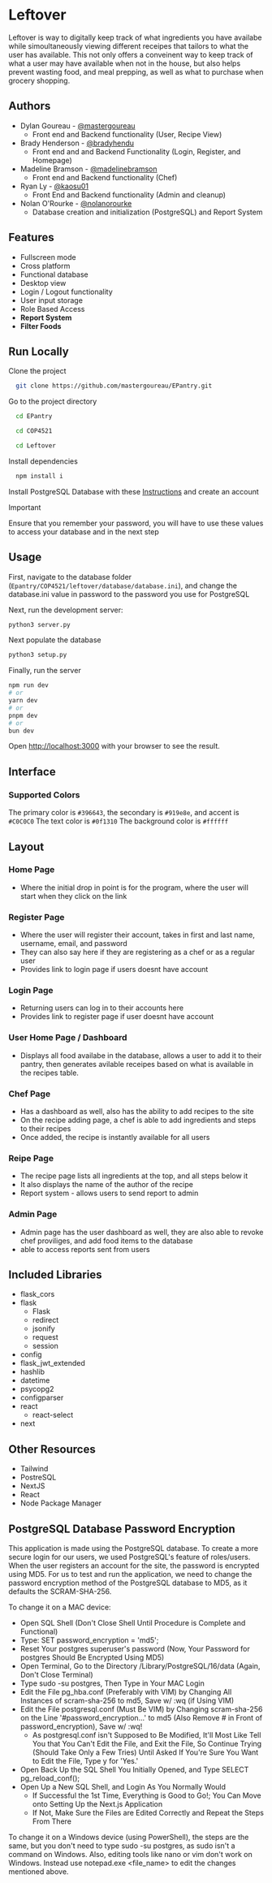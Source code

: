 
# Leftover
Leftover is way to digitally keep track of what ingredients you have availabe while simoultaneously viewing different receipes that tailors to what the user has available. This not only offers a conveinent way to keep track of what a user may have available when not in the house, but also helps prevent wasting food, and meal prepping, as well as what to purchase when grocery shopping.  

## Authors

- Dylan Goureau - [@mastergoureau](https://github.com/mastergoureau)
  - Front end and Backend functionality (User, Recipe View)
- Brady Henderson - [@bradyhendu](https://github.com/bradyhendu)
  - Front end and and Backend Functionality (Login, Register, and Homepage) 
- Madeline Bramson - [@madelinebramson](https://github.com/madelinebramson)
  - Front end and Backend functionality (Chef)
- Ryan Ly - [@kaosu01](https://github.com/kaosu01)
  - Front End and Backend functionality (Admin and cleanup)
- Nolan O'Rourke - [@nolanorourke](https://github.com/nolanorourke)
  - Database creation and initialization (PostgreSQL) and Report System

## Features

- Fullscreen mode
- Cross platform
- Functional database
- Desktop view
- Login / Logout functionality
- User input storage
- Role Based Access
- **Report System**
- **Filter Foods**

## Run Locally

Clone the project

```bash
  git clone https://github.com/mastergoureau/EPantry.git
```

Go to the project directory

```bash
  cd EPantry
```
```bash
  cd COP4521
```
```bash
  cd Leftover
```

Install dependencies

```bash
  npm install i
```
Install PostgreSQL Database with these [Instructions](https://www.w3schools.com/postgresql/postgresql_install.php)
and create an account
> [!Important]
> Ensure that you remember your password, you will have to use these values to access your database and in the next step


## Usage
First, navigate to the database folder (```Epantry/COP4521/leftover/database/database.ini```), and change the database.ini value in password to the password you use for PostgreSQL


Next, run the development server:
```bash
python3 server.py
```

Next populate the database
```bash
python3 setup.py
```

Finally, run the server
```bash
npm run dev
# or
yarn dev
# or
pnpm dev
# or
bun dev
```

Open [http://localhost:3000](http://localhost:3000) with your browser to see the result.

## Interface
### Supported Colors
The primary color is `#396643`, the secondary is `#919e8e`, and accent is `#C0C0C0` 
The text color is `#0f1310`
The background color is `#ffffff`

## Layout
### Home Page
* Where the initial drop in point is for the program, where the user will start when they click on the link

### Register Page
* Where the user will register their account, takes in first and last name, username, email, and password
* They can also say here if they are registering as a chef or as a regular user
* Provides link to login page if users doesnt have account

### Login Page
* Returning users can log in to their accounts here
* Provides link to register page if user doesnt have account

### User Home Page / Dashboard
* Displays all food availabe in the database, allows a user to add it to their pantry, then generates avilable receipes based on what is available in the recipes table.

### Chef Page
* Has a dashboard as well, also has the ability to add recipes to the site
* On the recipe adding page, a chef is able to add ingredients and steps to their recipes
* Once added, the recipe is instantly available for all users

### Reipe Page
* The recipe page lists all ingredients at the top, and all steps below it
* It also displays the name of the author of the recipe
* Report system - allows users to send report to admin

### Admin Page
* Admin page has the user dashboard as well, they are also able to revoke chef proviliges, and add food items to the database
* able to access reports sent from users

## Included Libraries
* flask_cors
* flask
  * Flask
  *  redirect
  *  jsonify
  *  request
  *  session
* config
* flask_jwt_extended
* hashlib
* datetime
* psycopg2
* configparser
* react
  * react-select
* next

## Other Resources
* Tailwind
* PostreSQL
* NextJS
* React
* Node Package Manager

## PostgreSQL Database Password Encryption

This application is made using the PostgreSQL database. To create a more secure login for our users, we used PostgreSQL's feature of roles/users. When the user registers an account for the site, the password is encrypted using MD5. For us to test and run the application, we need to change the password encryption method of the PostgreSQL database to MD5, as it defaults the SCRAM-SHA-256.

To change it on a MAC device:

- Open SQL Shell (Don't Close Shell Until Procedure is Complete and Functional)
- Type: SET password_encryption = 'md5';
- Reset Your postgres superuser's password (Now, Your Password for postgres Should Be Encrypted Using MD5)
- Open Terminal, Go to the Directory /Library/PostgreSQL/16/data (Again, Don't Close Terminal)
- Type sudo -su postgres, Then Type in Your MAC Login
- Edit the File pg_hba.conf (Preferably with VIM) by Changing All Instances of scram-sha-256 to md5, Save w/ :wq (if Using VIM)
- Edit the File postgresql.conf (Must Be VIM) by Changing scram-sha-256 on the Line '#password_encryption...' to md5 (Also Remove # in Front of password_encryption), Save w/ :wq!
  - As postgresql.conf isn't Supposed to Be Modified, It'll Most Like Tell You that You Can't Edit the File, and Exit the File, So Continue Trying (Should Take Only a Few Tries) Until Asked If You're Sure You Want to Edit the File, Type y for 'Yes.'
- Open Back Up the SQL Shell You Initially Opened, and Type SELECT pg_reload_conf();
- Open Up a New SQL Shell, and Login As You Normally Would
  - If Successful the 1st Time, Everything is Good to Go!; You Can Move onto Setting Up the Next.js Application
  - If Not, Make Sure the Files are Edited Correctly and Repeat the Steps From There

To change it on a Windows device (using PowerShell), the steps are the same, but you don't need to type sudo -su postgres, as sudo isn't a command on Windows. Also, editing tools like nano or vim don't work on Windows. Instead use notepad.exe <file_name> to edit the changes mentioned above.



